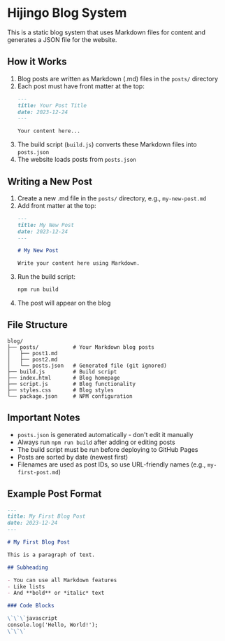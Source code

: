 # Hijingo Blog System

This is a static blog system that uses Markdown files for content and generates a JSON file for the website.

## How it Works

1. Blog posts are written as Markdown (.md) files in the `posts/` directory
2. Each post must have front matter at the top:
   ```markdown
   ---
   title: Your Post Title
   date: 2023-12-24
   ---
   
   Your content here...
   ```
3. The build script (`build.js`) converts these Markdown files into `posts.json`
4. The website loads posts from `posts.json`

## Writing a New Post

1. Create a new .md file in the `posts/` directory, e.g., `my-new-post.md`
2. Add front matter at the top:
   ```markdown
   ---
   title: My New Post
   date: 2023-12-24
   ---

   # My New Post

   Write your content here using Markdown.
   ```
3. Run the build script:
   ```bash
   npm run build
   ```
4. The post will appear on the blog

## File Structure

```
blog/
├── posts/           # Your Markdown blog posts
│   ├── post1.md
│   ├── post2.md
│   └── posts.json   # Generated file (git ignored)
├── build.js         # Build script
├── index.html       # Blog homepage
├── script.js        # Blog functionality
├── styles.css       # Blog styles
└── package.json     # NPM configuration
```

## Important Notes

- `posts.json` is generated automatically - don't edit it manually
- Always run `npm run build` after adding or editing posts
- The build script must be run before deploying to GitHub Pages
- Posts are sorted by date (newest first)
- Filenames are used as post IDs, so use URL-friendly names (e.g., `my-first-post.md`)

## Example Post Format

```markdown
---
title: My First Blog Post
date: 2023-12-24
---

# My First Blog Post

This is a paragraph of text.

## Subheading

- You can use all Markdown features
- Like lists
- And **bold** or *italic* text

### Code Blocks

\`\`\`javascript
console.log('Hello, World!');
\`\`\`
```
